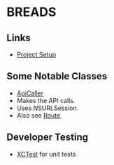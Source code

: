 # BREADS

## Links

- [Project Setup](https://github.com/DharaniKumarReddy/BREADS/wiki/Project-Setup)

## Some Notable Classes

- [ApiCaller](https://github.com/DharaniKumarReddy/BREADS/blob/master/BREADS/APICaller.swift)
- Makes the API calls.
- Uses NSURLSession.
- Also see [Route](https://github.com/DharaniKumarReddy/BREADS/blob/master/BREADS/Helper/Route.swift).

## Developer Testing

- [XCTest](https://developer.apple.com/library/mac/documentation/DeveloperTools/Conceptual/testing_with_xcode/Introduction/Introduction.html) for unit tests
